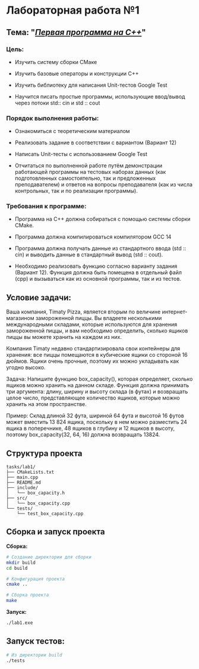 # Лабораторная работа №1

## Тема: "*<u>Первая программа на C++</u>*"

### Цель:

- Изучить систему сборки СМаке

- Изучить базовые операторы и конструкции C++

- Изучить библиотеку для написания Unit-тестов Google Test

- Научится писать простые программы, использующие ввод/вывод через потоки std:: cin и std :: cout

### Порядок выполнения работы:

- Ознакомиться с теоретическим материалом

- Реализовать задание в соответствии с вариантом (Вариант 12)

- Написать Unit-тесты с использованием Google Test

- Отчитаться по выполненной работе путём демонстрации работающей программы на тестовых наборах данных (как подготовленных самостоятельно, так и предложенных преподавателем) и ответов на вопросы преподавателя (как из числа контрольных, так и по реализации программы).

### Требования к программе:

- Программа на C++ должна собираться с помощью системы сборки CMake.

- Программа должна компилироваться компилятором GCC 14

- Программа должна получать данные из стандартного ввода (std :: cin) и выводить
  данные в стандартный вывод (std :: cout).

- Необходимо реализовать функцию согласно варианту задания (Вариант 12). Функция должна быть помещена в отдельный файл (cpp) и вызываться как из основной программы, так и из тестов.

## Условие задачи:

Ваша компания, Timaty Pizza, является вторым по величине интернет-магазином замороженной пиццы. Вы владеете несколькими международными складами, которые используются для хранения замороженной пиццы, и вам необходимо определить, сколько ящиков пиццы вы можете хранить на каждом из них.

Компания Timaty недавно стандартизировала свои контейнеры для хранения: все пиццы помещаются в кубические ящики со стороной 16 дюймов. Ящики очень прочные, поэтому их можно укладывать как угодно высоко.

Задача: Напишите функцию box_capacity(), которая определяет, сколько ящиков можно хранить на данном складе. Функция должна принимать три аргумента: длину, ширину и высоту склада (в футах) и возвращать целое число, представляющее количество ящиков, которые можно хранить на этом пространстве.

Пример:
Склад длиной 32 фута, шириной 64 фута и высотой 16 футов может вместить 13 824 ящика, поскольку в нем можно разместить 24 ящика в поперечнике, 48 ящиков в глубину и 12 ящиков в высоту, поэтому box_capacity(32, 64, 16) должна возвращать 13824.



## Структура проекта

```
tasks/lab1/
├── CMakeLists.txt
├── main.cpp
├── README.md
├── include/
│   └── box_capacity.h
├── src/
│   └── box_capacity.cpp
└── tests/
    └── test_box_capacity.cpp
```

## Сборка и запуск проекта

**Сборка:**

```bash
# Создание директории для сборки
mkdir build
cd build

# Конфигурация проекта
cmake ..

# Сборка проекта
make
```

**Запуск:**

```bash
./lab1.exe
```

## Запуск тестов:

```bash
# Из директории build
./tests